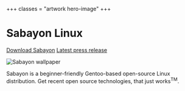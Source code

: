 +++
classes = "artwork hero-image"
+++

# Sabayon Linux

[Download Sabayon](/download/flavours/desktop/)
[Latest press release](/latest/)

![Sabayon wallpaper](img/laptop.png)

Sabayon is a beginner-friendly Gentoo-based open-source Linux distribution.
Get recent open source technologies, that just works<sup>TM</sup>.
